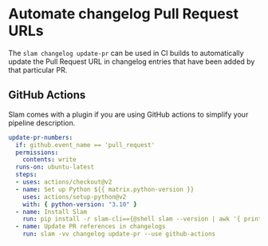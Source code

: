# Automate changelog Pull Request URLs

The `slam changelog update-pr` can be used in CI builds to automatically update the Pull Request URL in changelog
entries that have been added by that particular PR.

## GitHub Actions

Slam comes with a plugin if you are using GitHub actions to simplify your pipeline description.

```yaml
update-pr-numbers:
  if: github.event_name == 'pull_request'
  permissions:
    contents: write
  runs-on: ubuntu-latest
  steps:
  - uses: actions/checkout@v2
  - name: Set up Python ${{ matrix.python-version }}
    uses: actions/setup-python@v2
    with: { python-version: "3.10" }
  - name: Install Slam
    run: pip install -r slam-cli=={@shell slam --version | awk '{ print substr($3, 1, length($3)-1); \}' }
  - name: Update PR references in changelogs
    run: slam -vv changelog update-pr --use github-actions
```
